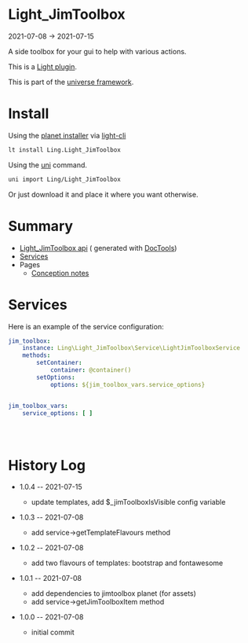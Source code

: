 Light_JimToolbox
===========
2021-07-08 -> 2021-07-15

A side toolbox for your gui to help with various actions.

This is a [Light plugin](https://github.com/lingtalfi/Light/blob/master/doc/pages/plugin.md).

This is part of the [universe framework](https://github.com/karayabin/universe-snapshot).


Install
==========

Using the [planet installer](https://github.com/lingtalfi/Light_PlanetInstaller)
via [light-cli](https://github.com/lingtalfi/Light_Cli)

```bash
lt install Ling.Light_JimToolbox
```

Using the [uni](https://github.com/lingtalfi/universe-naive-importer) command.

```bash
uni import Ling/Light_JimToolbox
```

Or just download it and place it where you want otherwise.






Summary
===========

- [Light_JimToolbox api](https://github.com/lingtalfi/Light_JimToolbox/blob/master/doc/api/Ling/Light_JimToolbox.md) (
  generated with [DocTools](https://github.com/lingtalfi/DocTools))
- [Services](#services)
- Pages
    - [Conception notes](https://github.com/lingtalfi/Light_JimToolbox/blob/master/doc/pages/conception-notes.md)

Services
=========


Here is an example of the service configuration:

```yaml
jim_toolbox:
    instance: Ling\Light_JimToolbox\Service\LightJimToolboxService
    methods:
        setContainer:
            container: @container()
        setOptions:
            options: ${jim_toolbox_vars.service_options}


jim_toolbox_vars:
    service_options: [ ]





```

History Log
=============

- 1.0.4 -- 2021-07-15

    - update templates, add $_jimToolboxIsVisible config variable
  
- 1.0.3 -- 2021-07-08

    - add service->getTemplateFlavours method
  
- 1.0.2 -- 2021-07-08

    - add two flavours of templates: bootstrap and fontawesome
  
- 1.0.1 -- 2021-07-08

    - add dependencies to jimtoolbox planet (for assets)
    - add service->getJimToolboxItem method
  
- 1.0.0 -- 2021-07-08

    - initial commit